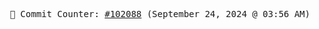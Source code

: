 <p align="center">
    <samp>
        📮 Commit Counter: <a href="https://github.com/Javascript-void0/Javascript-void0/commits/main">#102088</a> (September 24, 2024 @ 03:56 AM)
    </samp>
</p>